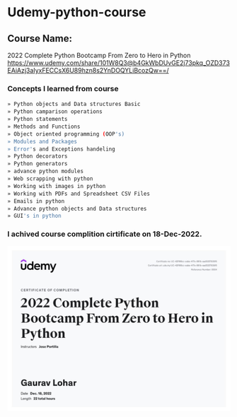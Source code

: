 # Udemy-python-course
## Course Name:
2022 Complete Python Bootcamp From Zero to Hero in Python
https://www.udemy.com/share/101W8Q3@b4GkWbDUvGE2j73pkq_OZD373EAiAzj3aIyxFECCsX6U89hzn8s2YnDOQYLiBcozQw==/

### Concepts I learned from course
```bash
» Python objects and Data structures Basic
» Python camparison operations
» Python statements
» Methods and Functions
» Object oriented programming (OOP's)
» Modules and Packages
» Error's and Exceptions handeling
» Python decorators
» Python generators
» advance python modules 
» Web scrapping with python
» Working with images in python 
» Working with PDFs and Spreadsheet CSV Files
» Emails in python
» Advance python objects and Data structures 
» GUI's in python
```

### I achived course complition cirtificate on 18-Dec-2022.
![](https://github.com/lohargaurav00/Udemy-python-course/blob/main/Python%20course%20completion%20certificate.jpeg)
